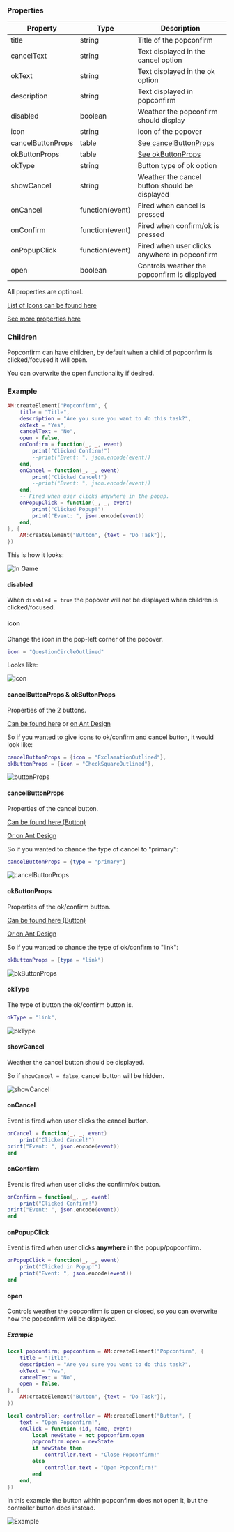 ### Properties
| Property          | Type            | Description                                   |
|-                  |-                |-                                              |
| title             | string          | Title of the popconfirm                       |
| cancelText        | string          | Text displayed in the cancel option           |
| okText            | string          | Text displayed in the ok option               |
| description       | string          | Text displayed in popconfirm                  |
| disabled          | boolean         | Weather the popconfirm should display         |
| icon              | string          | Icon of the popover                           |
| cancelButtonProps | table           | [See cancelButtonProps](#cancelbuttonprops)   |
| okButtonProps     | table           | [See okButtonProps](#okbuttonProps)           |
| okType            | string          | Button type of ok option                      |
| showCancel        | string          | Weather the cancel button should be displayed |
| onCancel          | function(event) | Fired when cancel is pressed                  |
| onConfirm         | function(event) | Fired when confirm/ok is pressed              |
| onPopupClick      | function(event) | Fired when user clicks anywhere in popconfirm |
| open              | boolean         | Controls weather the popconfirm is displayed  |
All properties are optinoal.<p/>
[List of Icons can be found here](https://ant.design/components/icon)<p/>
[See more properties here](https://ant.design/components/popconfirm)

### Children
Popconfirm can have children, by default when a child of popconfirm is clicked/focused it will open.<p/>
You can overwrite the open functionality if desired.

### Example

```lua
AM:createElement("Popconfirm", {
    title = "Title",
    description = "Are you sure you want to do this task?",
    okText = "Yes",
    cancelText = "No",
    open = false,
    onConfirm = function(_, _, event)
        print("Clicked Confirm!")
        --print("Event: ", json.encode(event))
    end,
    onCancel = function(_, _, event)
        print("Clicked Cancel!")
        --print("Event: ", json.encode(event))
    end,
    -- Fired when user clicks anywhere in the popup.
    onPopupClick = function(_, _, event)
        print("Clicked Popup!")
        print("Event: ", json.encode(event))
    end,
}, {
    AM:createElement("Button", {text = "Do Task"}),
})
```
This is how it looks:<p/>
![In Game](https://i.imgur.com/aTniwGT.png)

#### disabled
When `disabled = true` the popover will not be displayed when children is clicked/focused.

#### icon
Change the icon in the pop-left corner of the popover.<p/>
```lua
icon = "QuestionCircleOutlined"
```
Looks like: <p/>
![icon](https://i.imgur.com/aClMjp9.png)

#### cancelButtonProps & okButtonProps
Properties of the 2 buttons.<p/>
[Can be found here](Button.md) or [on Ant Design](https://ant.design/components/button#api)<p/>
So if you wanted to give icons to ok/confirm and cancel button, it would look like:<p/>
```lua
cancelButtonProps = {icon = "ExclamationOutlined"},
okButtonProps = {icon = "CheckSquareOutlined"},
```
![buttonProps](https://i.imgur.com/1ysJ1rU.png)

#### cancelButtonProps
Properties of the cancel button.<p/>
[Can be found here (Button)](Button.md)<p/>
[Or on Ant Design](https://ant.design/components/button#api)<p/>
So if you wanted to chance the type of cancel to "primary":<p/>
```lua
cancelButtonProps = {type = "primary"}
```
![cancelButtonProps](https://i.imgur.com/MFbhHTL.png)

#### okButtonProps
Properties of the ok/confirm button.<p/>
[Can be found here (Button)](Button.md)<p/>
[Or on Ant Design](https://ant.design/components/button#api)<p/>
So if you wanted to chance the type of ok/confirm to "link":<p/>
```lua
okButtonProps = {type = "link"}
```
![okButtonProps](https://i.imgur.com/mGEYya0.png)

#### okType
The type of button the ok/confirm button is.<p/>
```lua
okType = "link",
```
![okType](https://i.imgur.com/XxLr8lx.png)

#### showCancel
Weather the cancel button should be displayed.<p/>
So if `showCancel = false`, cancel button will be hidden.<p/>
![showCancel](https://i.imgur.com/3u7hu0G.png)

#### onCancel
Event is fired when user clicks the cancel button.
```lua
onCancel = function(_, _, event)
    print("Clicked Cancel!")
print("Event: ", json.encode(event))
end
```

#### onConfirm
Event is fired when user clicks the confirm/ok button.
```lua
onConfirm = function(_, _, event)
    print("Clicked Confirm!")
print("Event: ", json.encode(event))
end
```

#### onPopupClick
Event is fired when user clicks __anywhere__ in the popup/popconfirm.
```lua
onPopupClick = function(_, _, event)
    print("Clicked in Popup!")
    print("Event: ", json.encode(event))
end
```

#### open
Controls weather the popconfirm is open or closed, so you can overwrite how the popconfirm will be displayed.

##### Example
```lua
local popconfirm; popconfirm = AM:createElement("Popconfirm", {
    title = "Title",
    description = "Are you sure you want to do this task?",
    okText = "Yes",
    cancelText = "No",
    open = false,
}, {
    AM:createElement("Button", {text = "Do Task"}),
})

local controller; controller = AM:createElement("Button", {
    text = "Open Popconfirm!",
    onClick = function (id, name, event)
        local newState = not popconfirm.open
        popconfirm.open = newState
        if newState then
            controller.text = "Close Popconfirm!"
        else
            controller.text = "Open Popconfirm!"
        end
    end,
})
```
In this example the button within popconfirm does not open it, but the controller button does instead.<p>
![Example](https://i.imgur.com/sIAN6WO.gif)